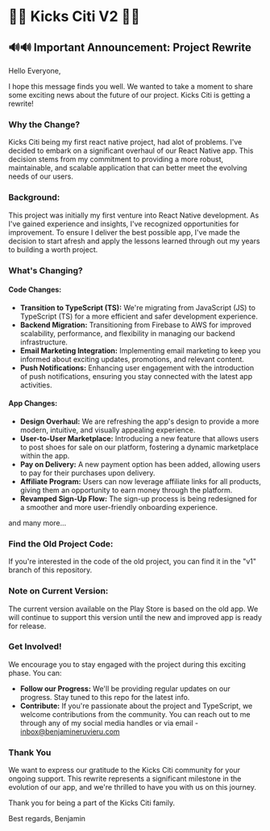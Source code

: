 # 🎊🎊 Kicks Citi V2 🎊🎊

## 🔊🔊 Important Announcement: Project Rewrite

Hello Everyone,

I hope this message finds you well. We wanted to take a moment to share some exciting news about the future of our project. Kicks Citi is getting a rewrite!

### Why the Change?

Kicks Citi being my first react native project, had alot of problems. I've decided to embark on a significant overhaul of our React Native app. This decision stems from my commitment to providing a more robust, maintainable, and scalable application that can better meet the evolving needs of our users.

### Background:

This project was initially my first venture into React Native development. As I've gained experience and insights, I've recognized opportunities for improvement. To ensure I deliver the best possible app, I've made the decision to start afresh and apply the lessons learned through out my years to building a worth project.

### What's Changing?

#### Code Changes:

- **Transition to TypeScript (TS):** We're migrating from JavaScript (JS) to TypeScript (TS) for a more efficient and safer development experience.
- **Backend Migration:** Transitioning from Firebase to AWS for improved scalability, performance, and flexibility in managing our backend infrastructure.
- **Email Marketing Integration:** Implementing email marketing to keep you informed about exciting updates, promotions, and relevant content.
- **Push Notifications:** Enhancing user engagement with the introduction of push notifications, ensuring you stay connected with the latest app activities.

#### App Changes:

- **Design Overhaul:** We are refreshing the app's design to provide a more modern, intuitive, and visually appealing experience.
- **User-to-User Marketplace:** Introducing a new feature that allows users to post shoes for sale on our platform, fostering a dynamic marketplace within the app.
- **Pay on Delivery:** A new payment option has been added, allowing users to pay for their purchases upon delivery.
- **Affiliate Program:** Users can now leverage affiliate links for all products, giving them an opportunity to earn money through the platform.
- **Revamped Sign-Up Flow:** The sign-up process is being redesigned for a smoother and more user-friendly onboarding experience.

and many more...

### Find the Old Project Code:

If you're interested in the code of the old project, you can find it in the "v1" branch of this repository.

### Note on Current Version:

The current version available on the Play Store is based on the old app. We will continue to support this version until the new and improved app is ready for release.

### Get Involved!

We encourage you to stay engaged with the project during this exciting phase. You can:

- **Follow our Progress:** We'll be providing regular updates on our progress. Stay tuned to this repo for the latest info.
- **Contribute:** If you're passionate about the project and TypeScript, we welcome contributions from the community. You can reach out to me through any of my social media handles or via email - inbox@benjamineruvieru.com

### Thank You

We want to express our gratitude to the Kicks Citi community for your ongoing support. This rewrite represents a significant milestone in the evolution of our app, and we're thrilled to have you with us on this journey.

Thank you for being a part of the Kicks Citi family.

Best regards,
Benjamin
